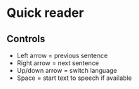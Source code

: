 # Quick reader
## Controls

- Left arrow = previous sentence
- Right arrow = next sentence
- Up/down arrow = switch language
- Space = start text to speech if available